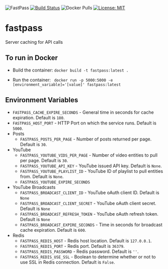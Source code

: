 ![FastPass](https://img.shields.io/badge/wdwnt-fastpass-blue.svg) [![Build Status](https://travis-ci.org/wdwnt/fastpass.svg?branch=master)](https://travis-ci.org/wdwnt/fastpass) ![Docker Pulls](https://img.shields.io/docker/pulls/wdwnt/fastpass.svg) [![License: MIT](https://img.shields.io/badge/License-MIT-yellow.svg)](https://opensource.org/licenses/MIT)


# fastpass
Server caching for API calls

## To run in Docker
* Build the container: `docker build -t fastpass:latest .`

* Run the container: ` docker run -p 5000:5000 -e [environment_variable]='[value]' fastpass:latest`

## Environment Variables

* `FASTPASS_CACHE_EXPIRE_SECONDS` - General time in seconds for cache expiration. Default is `180`.
* `FASTPASS_HOST_PORT` - HTTP Port on which the service runs. Default is `5000`.
* Posts
    * `FASTPASS_POSTS_PER_PAGE` - Number of posts returned per page. Default is `30`.
* YouTube
    * `FASTPASS_YOUTUBE_VIDS_PER_PAGE` - Number of video entities to pull per page. Default is `30`.
    * `FASTPASS_YOUTUBE_API_KEY` - YouTube issued API key. Default is `None`.
    * `FASTPASS_YOUTUBE_PLAYLIST_ID` - YouTube ID of playlist to pull entities from. Default is `None`.
    * `FASTPASS_YOUTUBE_EXPIRE_SECONDS`
* YouTube Broadcasts
    * `FASTPASS_BROADCAST_CLIENT_ID` - YouTube oAuth client ID. Default is `None` 
    * `FASTPASS_BROADCAST_CLIENT_SECRET` - YouTube oAuth client secret. Default is `None` 
    * `FASTPASS_BROADCAST_REFRESH_TOKEN` - YouTube oAuth refresh token. Default is `None` 
    * `FASTPASS_BROADCAST_EXPIRE_SECONDS` - Time in seconds for broadcast cache expiration. Default is `600`.
* Redis
    * `FASTPASS_REDIS_HOST` - Redis host location. Default is `127.0.0.1`.
    * `FASTPASS_REDIS_PORT` - Redis port. Default is `36379`.
    * `FASTPASS_REDIS_PASSWORD` - Redis password. Default is `''`.
    * `FASTPASS_REDIS_USE_SSL` - Boolean to determine whether or not to use SSL in Redis connection. Default is `False`.
